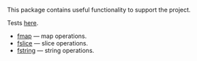 This package contains useful functionality to support the project.

Tests [here](https://github.com/uwine4850/foozy/tree/master/tests/utilstest).

* [fmap](https://github.com/uwine4850/foozy/blob/master/docs/en/utils/fmap/fmap.md) — map operations.
* [fslice](https://github.com/uwine4850/foozy/blob/master/docs/en/utils/fslice/fslice.md) — slice operations.
* [fstring](https://github.com/uwine4850/foozy/blob/master/docs/en/utils/fstring/fstring.md) — string operations.